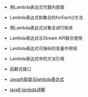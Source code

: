 
  * 用Lambda表达式代替内部类
  * Lambda表达式和集合的forEach()方法
  * 用Lambda表达式对集合进行排序
  * Lambda表达式与Stream API联合使用
  * Lambda表达式可操纵的变量作用域
  * Lambda表达式中的方法引用
  * 函数式接口

* [Java内部类与lambda表达式](https://blog.csdn.net/m0_38090156/article/details/79493515)
* [java8 lambda详解](https://blog.csdn.net/wxycm/article/details/80429299)
